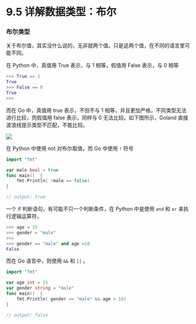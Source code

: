 # 9.5 详解数据类型：布尔

### 布尔类型

关于布尔值，其实没什么说的，无非就两个值。只是这两个值，在不同的语言里可能不同。

在 Python 中，真值用 True 表示，与 1 相等，假值用 False 表示，与 0 相等

```python
>>> True == 1
True
>>> False == 0
True
>>> 
```

而在 Go 中，真值用 true 表示，不但不与 1 相等，并且更加严格，不同类型无法进行比较，而假值用 false 表示，同样与 0 无法比较。如下图所示，Goland 直接波浪线提示类型不匹配，不能比较。

![](http://image.python-online.cn/20200106201856.png)

在 Python 中使用 not 对布尔取值，而 Go 中使用 `!` 符号

```go
import "fmt"

var male bool = true
func main()  {
	fmt.Println( !male == false)
}

// output: true
```



一个 if 判断语句，有可能不只一个判断条件，在 Python 中是使用 `and` 和 `or` 来执行逻辑运算符，

```python
>>> age = 15
>>> gender = "male"
>>> 
>>> gender == "male" and age >18
False
```

而在 Go 语言中，则使用 `&&` 和 `||` 。

```go
import "fmt"

var age int = 15
var gender string = "male"
func main()  {
	fmt.Println( gender == "male" && age > 18)
}

// output: false
```

